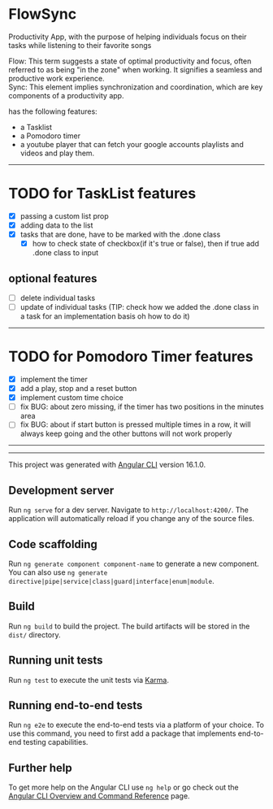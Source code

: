 # FlowSync
Productivity App, with the purpose of helping individuals focus on their tasks while listening to their favorite songs

Flow: This term suggests a state of optimal productivity and focus, often referred to as being "in the zone" when working. It signifies a seamless and productive work experience.  
Sync: This element implies synchronization and coordination, which are key components of a productivity app.


has the following features: 
- a Tasklist  
- a Pomodoro timer 
- a youtube player that can fetch your google accounts playlists and videos and play them.

----------

# TODO for TaskList features
- [x] passing a custom list prop
- [x] adding data to the list
- [x] tasks that are done, have to be marked with the .done class
    - [x] how to check state of checkbox(if it's true or false), then if true add .done class to input

## optional features
- [ ] delete individual tasks
- [ ] update of individual tasks (TIP: check how we added the .done class in a task for an implementation basis oh how to do it)

---------
# TODO for Pomodoro Timer features
- [x] implement the timer
- [x] add a play, stop and a reset button
- [x] implement custom time choice
- [ ] fix BUG: about zero missing, if the timer has two positions in the minutes area
- [ ] fix BUG: about if start button is pressed multiple times in a row, it will always keep going and the other buttons will not work properly

----------
----------

This project was generated with [Angular CLI](https://github.com/angular/angular-cli) version 16.1.0.

## Development server

Run `ng serve` for a dev server. Navigate to `http://localhost:4200/`. The application will automatically reload if you change any of the source files.

## Code scaffolding

Run `ng generate component component-name` to generate a new component. You can also use `ng generate directive|pipe|service|class|guard|interface|enum|module`.

## Build

Run `ng build` to build the project. The build artifacts will be stored in the `dist/` directory.

## Running unit tests

Run `ng test` to execute the unit tests via [Karma](https://karma-runner.github.io).

## Running end-to-end tests

Run `ng e2e` to execute the end-to-end tests via a platform of your choice. To use this command, you need to first add a package that implements end-to-end testing capabilities.

## Further help

To get more help on the Angular CLI use `ng help` or go check out the [Angular CLI Overview and Command Reference](https://angular.io/cli) page.
